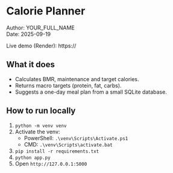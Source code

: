 # Calorie Planner

Author: YOUR_FULL_NAME  
Date: 2025-09-19

Live demo (Render): https://<your-render-url-here>

## What it does
- Calculates BMR, maintenance and target calories.
- Returns macro targets (protein, fat, carbs).
- Suggests a one-day meal plan from a small SQLite database.

## How to run locally
1. `python -m venv venv`
2. Activate the venv:
   - PowerShell: `.\venv\Scripts\Activate.ps1`
   - CMD: `.\venv\Scripts\activate.bat`
3. `pip install -r requirements.txt`
4. `python app.py`
5. Open `http://127.0.0.1:5000`
